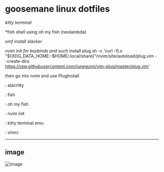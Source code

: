 # goosemane linux dotfiles

*kitty terminal*  

*fish shell using oh my fish (neolambda)  
  
*omf install slacker*  

*nvim init for keybinds and such*
install plug 
sh -c 'curl -fLo "${XDG_DATA_HOME:-$HOME/.local/share}"/nvim/site/autoload/plug.vim --create-dirs \
       https://raw.githubusercontent.com/junegunn/vim-plug/master/plug.vim'

then go into nvim and use PlugInstall

: alacritty 

: fish 

: oh my fish

: nvim init

: kitty terminal emu

: vimrc


---
## image 
![image](https://i.imgur.com/JNR6Vhk.png)

